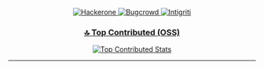 <br/><br/>
<p align='center'>
<a href="https://hackerone.com/odaysec/hacktivity/?type=user" target="_blank" rel="noopener noreferrer">
  <img src="https://img.shields.io/badge/-HackerOne-%23494649?style=for-the-badge&logo=hackerone&logoColor=white" alt="Hackerone">
  <a href="https://bugcrowd.com/zdb_" target="_blank" rel="noopener noreferrer">
  <img src="https://img.shields.io/badge/-Bugcrowd-%23F26822?style=for-the-badge&logo=bugcrowd&logoColor=white" alt="Bugcrowd">
  <a href="https://app.intigriti.com/researcher/odaysec" target="_blank" rel="noopener noreferrer">
  <img src="https://img.shields.io/badge/-Intigriti-%23161A36?style=for-the-badge&logo=intigriti&logoColor=white" alt="Intigriti">
  </p>


  <div align="center">
	
### 🔝 Top Contributed (OSS)

<img src="https://github-contributor-stats.vercel.app/api?username=odaysec&limit=12&theme=tokyonight&combine_all_yearly_contributions=true" alt="Top Contributed Stats">
</div>

---

